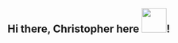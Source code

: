 <h2> Hi there, Christopher here <img src="https://giphy.com/embed/LY8yDak6Tngb6FfPrt" width="50">!</h2>


<!--
**krzysiek581234/krzysiek581234** is a ✨ _special_ ✨ repository because its `README.md` (this file) appears on your GitHub profile.

Here are some ideas to get you started:

- 🔭 I’m currently working on ...
- 🌱 I’m currently learning ...
- 👯 I’m looking to collaborate on ...
- 🤔 I’m looking for help with ...
- 💬 Ask me about ...
- 📫 How to reach me: ...
- 😄 Pronouns: ...
- ⚡ Fun fact: ...
-->
